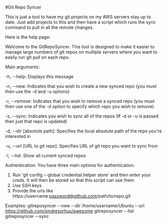 #Git Repo Syncer

This is just a tool to have my git projects on my AWS servers stay up to date. Just add projects to this and then have a script which runs the sync command to pull in all the remote changes. 

Here is the help page:


Welcome to the GitRepoSyncer. This tool is designed to make it easier to manage large numbers of git repos on multiple servers where you want to easily run git pull on each repo.

Main arguments:

-h, --help: Displays this message

-n, --new: Indicates that you wish to create a new synced repo (you must then use the -d and -u options)

-r, --remove: Indicates that you wish to remove a synced repo (you must then use one of the -d option to specify which repo you wish to remove)

-s, --sync: Indicates you wish to sync all of the repos (If -d or -u is passed then just that repo is updated)

-d, --dir [absolute path]: Specifies the local absolute path of the repo you're interested in

-u, --url [URL to git repo]: Specifies URL of git repo you want to sync from

-l, --list: Show all current synced repos

Authentication:
You have three main options for authentication. 
1) Run 'git config --global credential.helper store' and then enter your creds. It will then be stored so that this script can use them
2) Use SSH keys
3) Provide the urls like https://username:password@github.com/path/to/repo.git

Examples:
gitreposyncer --new --dir /home/username/Ubuntu --url https://github.com/sindresorhus/awesome
gitreposyncer --list
gitreposyncer --sync

